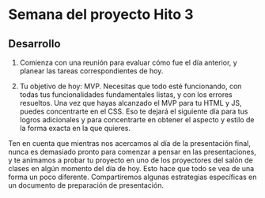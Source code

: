 ﻿# Semana del proyecto Hito 3

## Desarrollo

1. Comienza con una reunión para evaluar cómo fue el día anterior, y planear las tareas correspondientes de hoy.

1. Tu objetivo de hoy: MVP. Necesitas que todo esté funcionando, con todas tus funcionalidades fundamentales listas, y con los errores resueltos. Una vez que hayas alcanzado el MVP para tu HTML y JS, puedes concentrarte en el CSS. Eso te dejará el siguiente día para tus logros adicionales y para concentrarte en obtener el aspecto y estilo de la forma exacta en la que quieres.

Ten en cuenta que mientras nos acercamos al día de la presentación final, nunca es demasiado pronto para comenzar a pensar en las presentaciones, y te animamos a probar tu proyecto en uno de los proyectores del salón de clases en algún momento del día de hoy. Esto hace que todo se vea de una forma un poco diferente. Compartiremos algunas estrategias específicas en un documento de preparación de presentación.
